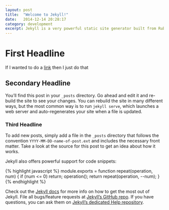 ```yaml
---
layout: post
title:  "Welcome to Jekyll!"
date:   2014-12-14 20:28:17
category: development
excerpt: Jekyll is a very powerful static site generator built from Ruby. This is the generic welcome post.
---
```


# First Headline
If I wanted to do a [link](http://google.com) then I just do that

## Secondary Headline
You’ll find this post in your `_posts` directory. Go ahead and edit it and re-build the site to see your changes. You can rebuild the site in many different ways, but the most common way is to run `jekyll serve`, which launches a web server and auto-regenerates your site when a file is updated.

### Third Headline
To add new posts, simply add a file in the `_posts` directory that follows the convention `YYYY-MM-DD-name-of-post.ext` and includes the necessary front matter. Take a look at the source for this post to get an idea about how it works.

Jekyll also offers powerful support for code snippets:

{% highlight javascript %}
module.exports = function repeat(operation, num) {
    if (num <= 0) return;
    operation();
    return repeat(operation, --num);
}
{% endhighlight %}

Check out the [Jekyll docs][jekyll] for more info on how to get the most out of Jekyll. File all bugs/feature requests at [Jekyll’s GitHub repo][jekyll-gh]. If you have questions, you can ask them on [Jekyll’s dedicated Help repository][jekyll-help].

[jekyll]:      http://jekyllrb.com
[jekyll-gh]:   https://github.com/jekyll/jekyll
[jekyll-help]: https://github.com/jekyll/jekyll-help
